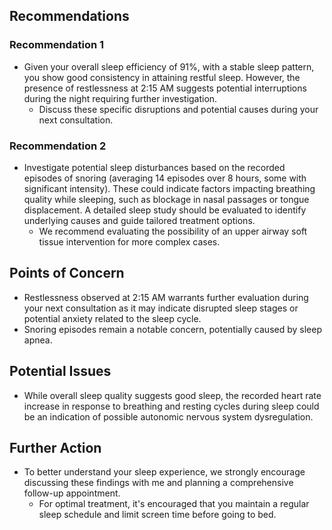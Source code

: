 ## Recommendations

### Recommendation 1
-  Given your overall sleep efficiency of 91%, with a stable sleep pattern, you show good consistency in attaining restful sleep. However, the presence of restlessness at 2:15 AM suggests potential interruptions during the night requiring further investigation. 
   - Discuss these specific disruptions and potential causes during your next consultation. 


### Recommendation 2 
-  Investigate potential sleep disturbances based on the recorded episodes of snoring (averaging 14 episodes over 8 hours, some with significant intensity). These could indicate factors impacting breathing quality while sleeping, such as blockage in nasal passages or tongue displacement.  A detailed sleep study should be evaluated to identify underlying causes and guide tailored treatment options.
   - We recommend evaluating the possibility of an upper airway soft tissue intervention for more complex cases. 


## Points of Concern

- Restlessness observed at 2:15 AM warrants further evaluation during your next consultation as it may indicate disrupted sleep stages or potential anxiety related to the sleep cycle.
- Snoring episodes remain a notable concern, potentially caused by sleep apnea. 



## Potential Issues

-  While overall sleep quality suggests good sleep, the recorded heart rate increase in response to breathing and resting cycles during sleep could be an indication of possible autonomic nervous system dysregulation.


## Further Action

- To better understand your sleep experience, we strongly encourage discussing these findings with me and planning a comprehensive follow-up appointment. 
   - For optimal treatment, it's encouraged that you maintain a regular sleep schedule and limit screen time before going to bed.  



